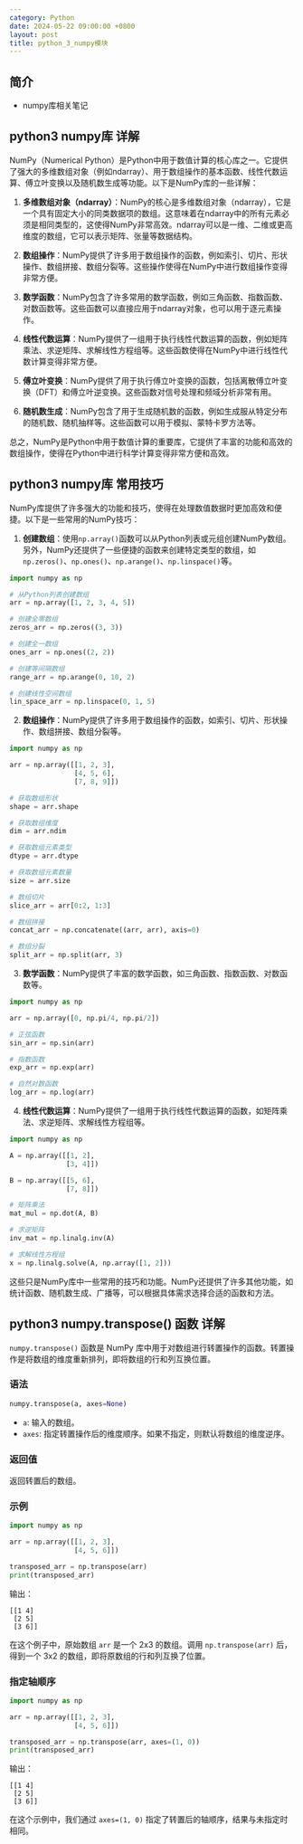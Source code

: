 ```yaml
---
category: Python
date: 2024-05-22 09:00:00 +0800
layout: post
title: python_3_numpy模块
---
```

## 简介

+ numpy库相关笔记

## python3 numpy库 详解

NumPy（Numerical Python）是Python中用于数值计算的核心库之一。它提供了强大的多维数组对象（例如ndarray）、用于数组操作的基本函数、线性代数运算、傅立叶变换以及随机数生成等功能。以下是NumPy库的一些详解：

1. **多维数组对象（ndarray）**：NumPy的核心是多维数组对象（ndarray），它是一个具有固定大小的同类数据项的数组。这意味着在ndarray中的所有元素必须是相同类型的，这使得NumPy非常高效。ndarray可以是一维、二维或更高维度的数组，它可以表示矩阵、张量等数据结构。

2. **数组操作**：NumPy提供了许多用于数组操作的函数，例如索引、切片、形状操作、数组拼接、数组分裂等。这些操作使得在NumPy中进行数组操作变得非常方便。

3. **数学函数**：NumPy包含了许多常用的数学函数，例如三角函数、指数函数、对数函数等。这些函数可以直接应用于ndarray对象，也可以用于逐元素操作。

4. **线性代数运算**：NumPy提供了一组用于执行线性代数运算的函数，例如矩阵乘法、求逆矩阵、求解线性方程组等。这些函数使得在NumPy中进行线性代数计算变得非常方便。

5. **傅立叶变换**：NumPy提供了用于执行傅立叶变换的函数，包括离散傅立叶变换（DFT）和傅立叶逆变换。这些函数对信号处理和频域分析非常有用。

6. **随机数生成**：NumPy包含了用于生成随机数的函数，例如生成服从特定分布的随机数、随机抽样等。这些函数可以用于模拟、蒙特卡罗方法等。

总之，NumPy是Python中用于数值计算的重要库，它提供了丰富的功能和高效的数组操作，使得在Python中进行科学计算变得非常方便和高效。

## python3 numpy库 常用技巧

NumPy库提供了许多强大的功能和技巧，使得在处理数值数据时更加高效和便捷。以下是一些常用的NumPy技巧：

1. **创建数组**：使用`np.array()`函数可以从Python列表或元组创建NumPy数组。另外，NumPy还提供了一些便捷的函数来创建特定类型的数组，如`np.zeros()`、`np.ones()`、`np.arange()`、`np.linspace()`等。

```python
import numpy as np

# 从Python列表创建数组
arr = np.array([1, 2, 3, 4, 5])

# 创建全零数组
zeros_arr = np.zeros((3, 3))

# 创建全一数组
ones_arr = np.ones((2, 2))

# 创建等间隔数组
range_arr = np.arange(0, 10, 2)

# 创建线性空间数组
lin_space_arr = np.linspace(0, 1, 5)
```

2. **数组操作**：NumPy提供了许多用于数组操作的函数，如索引、切片、形状操作、数组拼接、数组分裂等。

```python
import numpy as np

arr = np.array([[1, 2, 3],
                [4, 5, 6],
                [7, 8, 9]])

# 获取数组形状
shape = arr.shape

# 获取数组维度
dim = arr.ndim

# 获取数组元素类型
dtype = arr.dtype

# 获取数组元素数量
size = arr.size

# 数组切片
slice_arr = arr[0:2, 1:3]

# 数组拼接
concat_arr = np.concatenate((arr, arr), axis=0)

# 数组分裂
split_arr = np.split(arr, 3)
```

3. **数学函数**：NumPy提供了丰富的数学函数，如三角函数、指数函数、对数函数等。

```python
import numpy as np

arr = np.array([0, np.pi/4, np.pi/2])

# 正弦函数
sin_arr = np.sin(arr)

# 指数函数
exp_arr = np.exp(arr)

# 自然对数函数
log_arr = np.log(arr)
```

4. **线性代数运算**：NumPy提供了一组用于执行线性代数运算的函数，如矩阵乘法、求逆矩阵、求解线性方程组等。

```python
import numpy as np

A = np.array([[1, 2],
              [3, 4]])

B = np.array([[5, 6],
              [7, 8]])

# 矩阵乘法
mat_mul = np.dot(A, B)

# 求逆矩阵
inv_mat = np.linalg.inv(A)

# 求解线性方程组
x = np.linalg.solve(A, np.array([1, 2]))
```

这些只是NumPy库中一些常用的技巧和功能。NumPy还提供了许多其他功能，如统计函数、随机数生成、广播等，可以根据具体需求选择合适的函数和方法。

## python3 numpy.transpose() 函数 详解

`numpy.transpose()` 函数是 NumPy 库中用于对数组进行转置操作的函数。转置操作是将数组的维度重新排列，即将数组的行和列互换位置。

### 语法
```python
numpy.transpose(a, axes=None)
```

- `a`: 输入的数组。
- `axes`: 指定转置操作后的维度顺序。如果不指定，则默认将数组的维度逆序。

### 返回值
返回转置后的数组。

### 示例
```python
import numpy as np

arr = np.array([[1, 2, 3],
                [4, 5, 6]])

transposed_arr = np.transpose(arr)
print(transposed_arr)
```
输出：
```
[[1 4]
 [2 5]
 [3 6]]
```

在这个例子中，原始数组 `arr` 是一个 2x3 的数组。调用 `np.transpose(arr)` 后，得到一个 3x2 的数组，即将原数组的行和列互换了位置。

### 指定轴顺序
```python
import numpy as np

arr = np.array([[1, 2, 3],
                [4, 5, 6]])

transposed_arr = np.transpose(arr, axes=(1, 0))
print(transposed_arr)
```
输出：
```
[[1 4]
 [2 5]
 [3 6]]
```

在这个示例中，我们通过 `axes=(1, 0)` 指定了转置后的轴顺序，结果与未指定时相同。